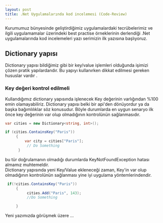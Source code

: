 ```yaml
---
layout: post
title: .Net Uygulamalarında kod incelemesi (Code-Review)
---  
```


Kurumumuz bünyesinde geliştirdiğimiz uygulamalardaki tecrübelerimiz ve ilgili uygulamamalar üzerindeki best practise örneklerinin derlendiği .Net uygulamalarında  kod incelemeleri yazı serimizin ilk yazısına başlıyoruz. 

## Dictionary yapısı 
Dictionary yapısı bildiğimiz gibi bir key/value işlemleri olduğunda işimizi çözen pratik yapılardandır. Bu yapıyı kullanırken dikkat edilmesi gereken hususlar  vardır .  

### Key değeri kontrol edilmeli   

Kullandığımız dictionary yapısında işlenecek Key değerinin varlığından %100 emin olamayabiliriz. Dictionary yapısı belki bir api'den dönüyordur ya da başka bağımlılıklar söz konusudur. Böyle durumlarda en uygun senaryo ilk önce key değerinin var olup olmadığının kontrolünün sağlanmasıdır. 
``` c# 
var cities = new Dictionary<string, int>();

if (cities.ContainsKey("Paris"))
     {
         var city = cities["Paris"];
          // Do Something
      }


```

bu tür doğrulamanın olmadığı durumlarda KeyNotFoundException hatası almamız muhtemeldir.   
Dictionary yapısında yeni Key/Value ekleneceği zaman, Key'in var olup olmadığının kontrolünün sağlanması yine iyi uygulama yöntemlerindendir.  
``` c#
 if(!cities.ContainsKey("Paris"))
     {
          cities.Add("Paris", 143);
          //Do Something

     }

```


Yeni yazımızda görüşmek üzere ...
